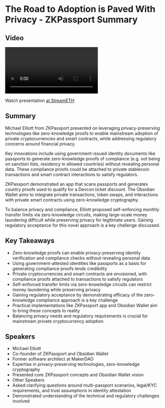 # The Road to Adoption is Paved With Privacy - ZKPassport Summary

## Video
<video controls>
<source src="https://vod-cdn.lp-playback.studio/raw/jxf4iblf6wlsyor6526t4tcmtmqa/catalyst-vod-com/hls/5fdb125zfhdnj6ub/index.m3u8" type="application/x-mpegURL">
  Your browser does not support the video tag.
</video>

Watch presentation [at StreamETH](https://streameth.org/edge_city/watch?session=6724dc7cf861dff09521ddb5)

## Summary
Michael Elliott from ZKPassport presented on leveraging privacy-preserving technologies like zero-knowledge proofs to enable mainstream adoption of private cryptocurrencies and smart contracts, while addressing regulatory concerns around financial privacy.

Key innovations include using government-issued identity documents like passports to generate zero-knowledge proofs of compliance (e.g. not being on sanction lists, residency in allowed countries) without revealing personal data. These compliance proofs could be attached to private stablecoin transactions and smart contract interactions to satisfy regulators.

ZKPassport demonstrated an app that scans passports and generates country proofs used to qualify for a Devcon ticket discount. The Obsidian Wallet aims to integrate private transactions, token swaps, and interactions with private smart contracts using zero-knowledge cryptography.

To balance privacy and compliance, Elliott proposed self-enforcing monthly transfer limits via zero-knowledge circuits, making large-scale money laundering difficult while preserving privacy for legitimate users. Gaining regulatory acceptance for this novel approach is a key challenge discussed.

## Key Takeaways
- Zero-knowledge proofs can enable privacy-preserving identity verification and compliance checks without revealing personal data
- Using government-attested identities like passports as a basis for generating compliance proofs lends credibility
- Private cryptocurrencies and smart contracts are envisioned, with compliance proofs attached to transactions to satisfy regulators
- Self-enforced transfer limits via zero-knowledge circuits can restrict money laundering while preserving privacy
- Gaining regulatory acceptance by demonstrating efficacy of the zero-knowledge compliance approach is a key challenge
- Practical implementations like ZKPassport app and Obsidian Wallet aim to bring these concepts to reality
- Balancing privacy needs and regulatory requirements is crucial for mainstream private cryptocurrency adoption

## Speakers
- Michael Elliott
- Co-founder of ZKPassport and Obsidian Wallet
- Former software architect at MakerDAO
- Expertise in privacy-preserving technologies, zero-knowledge cryptography
- Presented core ZKPassport concepts and Obsidian Wallet vision
- Other Speakers
- Asked clarifying questions around multi-passport scenarios, legal/KYC requirements, and trust assumptions in identity attestation
- Demonstrated understanding of the technical and regulatory challenges involved

